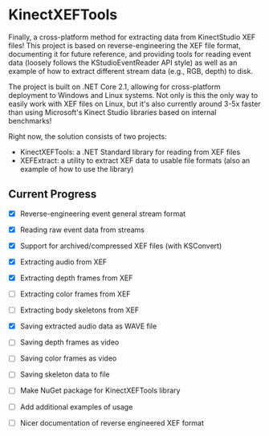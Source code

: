 KinectXEFTools
=========================
Finally, a cross-platform method for extracting data from KinectStudio XEF files!
This project is based on reverse-engineering the XEF file format, documenting it for future reference, and providing tools for reading event data (loosely follows the KStudioEventReader API style) as well as an example of how to extract different stream data (e.g., RGB, depth) to disk.

The project is built on .NET Core 2.1, allowing for cross-platform deployment to Windows and Linux systems. Not only is this the only way to easily work with XEF files on Linux, but it's also currently around 3-5x faster than using Microsoft's Kinect Studio libraries based on internal benchmarks!

Right now, the solution consists of two projects:
* KinectXEFTools: a .NET Standard library for reading from XEF files
* XEFExtract: a utility to extract XEF data to usable file formats (also an example of how to use the library)

Current Progress
----------------
- [X] Reverse-engineering event general stream format
- [X] Reading raw event data from streams
- [X] Support for archived/compressed XEF files (with KSConvert)

- [X] Extracting audio from XEF
- [X] Extracting depth frames from XEF
- [ ] Extracting color frames from XEF
- [ ] Extracting body skeletons from XEF

- [X] Saving extracted audio data as WAVE file
- [ ] Saving depth frames as video
- [ ] Saving color frames as video
- [ ] Saving skeleton data to file

- [ ] Make NuGet package for KinectXEFTools library
- [ ] Add additional examples of usage
- [ ] Nicer documentation of reverse engineered XEF format
